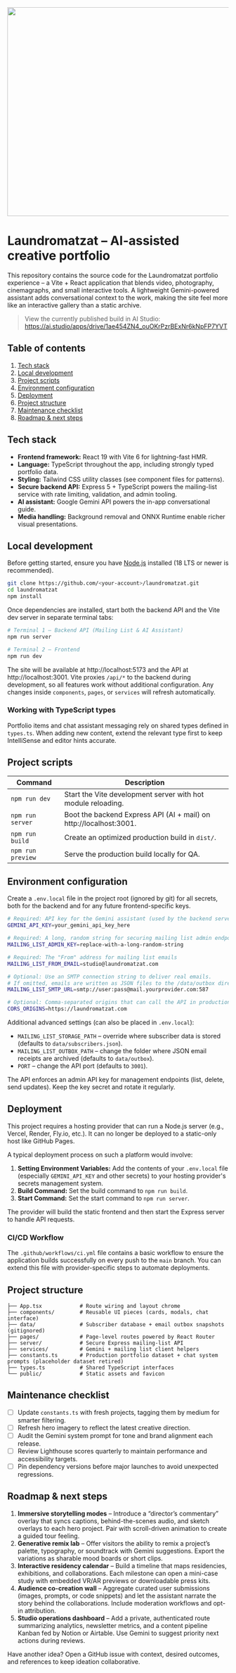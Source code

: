 <div align="center">
<img width="1200" height="475" alt="GHBanner" src="https://github.com/user-attachments/assets/0aa67016-6eaf-458a-adb2-6e31a0763ed6" />
</div>

# Laundromatzat – AI-assisted creative portfolio

This repository contains the source code for the Laundromatzat portfolio experience – a Vite + React application that blends
video, photography, cinemagraphs, and small interactive tools. A lightweight Gemini-powered assistant adds conversational
context to the work, making the site feel more like an interactive gallery than a static archive.

> View the currently published build in AI Studio: https://ai.studio/apps/drive/1ae454ZN4_ouOKrPzrBExNr6kNpFP7YVT

## Table of contents

1. [Tech stack](#tech-stack)
2. [Local development](#local-development)
3. [Project scripts](#project-scripts)
4. [Environment configuration](#environment-configuration)
5. [Deployment](#deployment)
6. [Project structure](#project-structure)
7. [Maintenance checklist](#maintenance-checklist)
8. [Roadmap & next steps](#roadmap--next-steps)

## Tech stack

- **Frontend framework:** React 19 with Vite 6 for lightning-fast HMR.
- **Language:** TypeScript throughout the app, including strongly typed portfolio data.
- **Styling:** Tailwind CSS utility classes (see component files for patterns).
- **Secure backend API:** Express 5 + TypeScript powers the mailing-list service with rate limiting, validation, and admin tooling.
- **AI assistant:** Google Gemini API powers the in-app conversational guide.
- **Media handling:** Background removal and ONNX Runtime enable richer visual presentations.

## Local development

Before getting started, ensure you have [Node.js](https://nodejs.org) installed (18 LTS or newer is recommended).

```bash
git clone https://github.com/<your-account>/laundromatzat.git
cd laundromatzat
npm install
```

Once dependencies are installed, start both the backend API and the Vite dev server in separate terminal tabs:

```bash
# Terminal 1 – Backend API (Mailing List & AI Assistant)
npm run server

# Terminal 2 – Frontend
npm run dev
```

The site will be available at http://localhost:5173 and the API at http://localhost:3001. Vite proxies `/api/*` to the backend
during development, so all features work without additional configuration. Any changes inside `components`, `pages`, or
`services` will refresh automatically.

### Working with TypeScript types

Portfolio items and chat assistant messaging rely on shared types defined in `types.ts`. When adding new content, extend the
relevant type first to keep IntelliSense and editor hints accurate.

## Project scripts

| Command           | Description                                                                    |
| ----------------- | ------------------------------------------------------------------------------ |
| `npm run dev`     | Start the Vite development server with hot module reloading.                   |
| `npm run server`  | Boot the backend Express API (AI + mail) on http://localhost:3001. |
| `npm run build`   | Create an optimized production build in `dist/`.                               |
| `npm run preview` | Serve the production build locally for QA.                                     |

## Environment configuration

Create a `.env.local` file in the project root (ignored by git) for all secrets, both for the backend and for any future frontend-specific keys.

```bash
# Required: API key for the Gemini assistant (used by the backend server)
GEMINI_API_KEY=your_gemini_api_key_here

# Required: A long, random string for securing mailing list admin endpoints
MAILING_LIST_ADMIN_KEY=replace-with-a-long-random-string

# Required: The "From" address for mailing list emails
MAILING_LIST_FROM_EMAIL=studio@laundromatzat.com

# Optional: Use an SMTP connection string to deliver real emails.
# If omitted, emails are written as JSON files to the /data/outbox directory.
MAILING_LIST_SMTP_URL=smtp://user:pass@mail.yourprovider.com:587

# Optional: Comma-separated origins that can call the API in production.
CORS_ORIGINS=https://laundromatzat.com
```

Additional advanced settings (can also be placed in `.env.local`):

- `MAILING_LIST_STORAGE_PATH` – override where subscriber data is stored (defaults to `data/subscribers.json`).
- `MAILING_LIST_OUTBOX_PATH` – change the folder where JSON email receipts are archived (defaults to `data/outbox`).
- `PORT` – change the API port (defaults to `3001`).

The API enforces an admin API key for management endpoints (list, delete, send updates). Keep the key secret and rotate it
regularly.

## Deployment

This project requires a hosting provider that can run a Node.js server (e.g., Vercel, Render, Fly.io, etc.). It can no longer be deployed to a static-only host like GitHub Pages.

A typical deployment process on such a platform would involve:

1.  **Setting Environment Variables:** Add the contents of your `.env.local` file (especially `GEMINI_API_KEY` and other secrets) to your hosting provider's secrets management system.
2.  **Build Command:** Set the build command to `npm run build`.
3.  **Start Command:** Set the start command to `npm run server`.

The provider will build the static frontend and then start the Express server to handle API requests.

### CI/CD Workflow

The `.github/workflows/ci.yml` file contains a basic workflow to ensure the application builds successfully on every push to the `main` branch. You can extend this file with provider-specific steps to automate deployments.

## Project structure

```
├── App.tsx            # Route wiring and layout chrome
├── components/        # Reusable UI pieces (cards, modals, chat interface)
├── data/              # Subscriber database + email outbox snapshots (gitignored)
├── pages/             # Page-level routes powered by React Router
├── server/            # Secure Express mailing-list API
├── services/          # Gemini + mailing list client helpers
├── constants.ts       # Production portfolio dataset + chat system prompts (placeholder dataset retired)
├── types.ts           # Shared TypeScript interfaces
└── public/            # Static assets and favicon
```

## Maintenance checklist

- [ ] Update `constants.ts` with fresh projects, tagging them by medium for smarter filtering.
- [ ] Refresh hero imagery to reflect the latest creative direction.
- [ ] Audit the Gemini system prompt for tone and brand alignment each release.
- [ ] Review Lighthouse scores quarterly to maintain performance and accessibility targets.
- [ ] Pin dependency versions before major launches to avoid unexpected regressions.

## Roadmap & next steps

1. **Immersive storytelling modes** – Introduce a “director’s commentary” overlay that syncs captions, behind-the-scenes audio,
   and sketch overlays to each hero project. Pair with scroll-driven animation to create a guided tour feeling.
2. **Generative remix lab** – Offer visitors the ability to remix a project’s palette, typography, or soundtrack with Gemini
   suggestions. Export the variations as sharable mood boards or short clips.
3. **Interactive residency calendar** – Build a timeline that maps residencies, exhibitions, and collaborations. Each milestone
   can open a mini-case study with embedded VR/AR previews or downloadable press kits.
4. **Audience co-creation wall** – Aggregate curated user submissions (images, prompts, or code snippets) and let the assistant
   narrate the story behind the collaborations. Include moderation workflows and opt-in attribution.
5. **Studio operations dashboard** – Add a private, authenticated route summarizing analytics, newsletter metrics, and a content
   pipeline Kanban fed by Notion or Airtable. Use Gemini to suggest priority next actions during reviews.

Have another idea? Open a GitHub issue with context, desired outcomes, and references to keep ideation collaborative.
